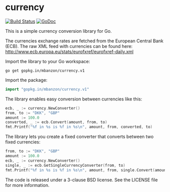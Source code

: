 currency
========

[![Build Status](https://travis-ci.org/mbanzon/currency.png?branch=master)](https://travis-ci.org/mbanzon/currency) [![GoDoc](https://godoc.org/gopkg.in/mbanzon/currency.v1?status.svg)](https://godoc.org/gopkg.in/mbanzon/currency.v1)

This is a simple currency conversion library for Go.

The currencies exchange rates are fetched from the European Central Bank (ECB).
The raw XML feed with currencies can be found here: http://www.ecb.europa.eu/stats/eurofxref/eurofxref-daily.xml

Import the library to your Go workspace:

```
go get gopkg.in/mbanzon/currency.v1
```

Import the package:

```Go
import "gopkg.in/mbanzon/currency.v1"
```

The library enables easy conversion between currencies like this:

```Go
ecb, _ := currency.NewConverter()
from, to := "DKK", "GBP"
amount := 100.0
converted, _ := ecb.Convert(amount, from, to)
fmt.Printf("%f in %s is %f in %s\n", amount, from, converted, to)
```

The library lets you create a fixed converter that converts between two fixed currencies:

```Go
from, to := "DKK", "GBP"
amount := 100.0
ecb, _ := currency.NewConverter()
single, _ := ecb.GetSingleCurrencyConverter(from, to)
fmt.Printf("%f in %s is %f in %s\n", amount, from, single.Convert(amount), to)
```

The code is released under a 3-clause BSD license. See the LICENSE file for more information.
